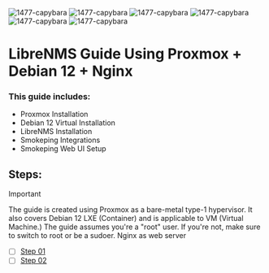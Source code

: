![1477-capybara](https://github.com/hispanicdevian/libreNMS-Guide/assets/135581442/4296fa98-e024-4ed7-9d23-8f414f94b5c0) ![1477-capybara](https://github.com/hispanicdevian/libreNMS-Guide/assets/135581442/4296fa98-e024-4ed7-9d23-8f414f94b5c0) ![1477-capybara](https://github.com/hispanicdevian/libreNMS-Guide/assets/135581442/4296fa98-e024-4ed7-9d23-8f414f94b5c0) ![1477-capybara](https://github.com/hispanicdevian/libreNMS-Guide/assets/135581442/4296fa98-e024-4ed7-9d23-8f414f94b5c0) ![1477-capybara](https://github.com/hispanicdevian/libreNMS-Guide/assets/135581442/4296fa98-e024-4ed7-9d23-8f414f94b5c0) ![1477-capybara](https://github.com/hispanicdevian/libreNMS-Guide/assets/135581442/4296fa98-e024-4ed7-9d23-8f414f94b5c0)

# LibreNMS Guide Using Proxmox + Debian 12 + Nginx
### This guide includes:
- Proxmox Installation
- Debian 12 Virtual Installation
- LibreNMS Installation
- Smokeping Integrations
- Smokeping Web UI Setup
## Steps:
> [!IMPORTANT]
> The guide is created using Proxmox as a bare-metal type-1 hypervisor. It also covers Debian 12 LXE (Container) and is applicable to VM (Virtual Machine.)
> The guide assumes you're a "root" user. If you're not, make sure to switch to root or be a sudoer.
> Nginx as web server
- [ ] [Step 01](Step_01.md)
- [ ] [Step 02](Step_02.md)
